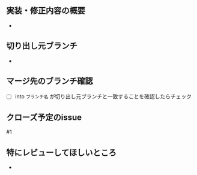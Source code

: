 ## 実装・修正内容の概要
-

## 切り出し元ブランチ
- ` `

## マージ先のブランチ確認

- [ ]  into `ブランチ名` が切り出し元ブランチと一致することを確認したらチェック

## クローズ予定のissue

#1

## 特にレビューしてほしいところ
-
